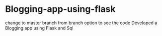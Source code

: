 # Blogging-app-using-flask
change to master branch from branch option to see the code
Developed a Blogging app using Flask and Sql 
